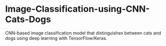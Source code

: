# Image-Classification-using-CNN-Cats-Dogs
CNN-based image classification model that distinguishes between cats and dogs using deep learning with TensorFlow/Keras.
